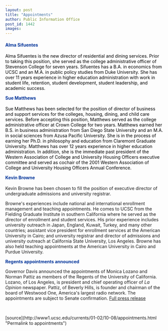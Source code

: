 ```yaml
---
layout: post
title: "Appointments"
author: Public Information Office
post_id: 1442
images:
---
```


<h4>
  <font color="#003399">Alma Sifuentes</font>
</h4>
<p>
  <font color="#000000">Alma Sifuentes is the new director of residential and dining services. Prior to taking this position, she served as the college administrative officer of Stevenson College for seven years. Sifuentes has a B.A. in economics from UCSC and an M.A. in public policy studies from Duke University. She has over 11 years experience in higher education administration with work in student life, retention, student development, student leadership, and academic success.</font>
</p>
<p>
  <font color="#003399"><b>Sue Matthews<br></b></font><font color="#000000"><br>
  Sue Matthews has been selected for the position of director of business and support services for the colleges, housing, dining, and child care services. Before accepting this position, Matthews served as the college administrative officer at Crown College for two years. Matthews earned her B.S. in business administration from San Diego State University and an M.A. in social sciences from Azusa Pacific University. She is in the process of earning her Ph.D. in philosophy and education from Claremont Graduate University. Matthews has over 12 years experience in higher education administration. In addition, she is the immediate past president of the Western Association of College and University Housing Officers executive committee and served as cochair of the 2001 Western Association of College and University Housing Officers Annual Conference.</font>
</p>
<p>
  <font color="#003399"><b>Kevin Browne</b></font><br>
  <br>
  Kevin Browne has been chosen to fill the position of executive director of undergraduate admissions and university registrar.
</p>
<p>
  Browne's experiences include national and international enrollment management and teaching appointments. He comes to UCSC from the Fielding Graduate Institute in southern California where he served as the director of enrollment and student services. His prior experience includes university outreach in Japan, England, Kuwait, Turkey, and many other countries; assistant vice president for enrollment services at the American University in Cairo; and university registrar and director of admissions and university outreach at California State University, Los Angeles. Browne has also held teaching appointments at the American University in Cairo and Purdue University.
</p>
<p>
  <font color="#003399"><b>Regents appointments announced</b></font>
</p>
<p>
  Governor Davis announced the appointments of Monica Lozano and Norman Pattiz as members of the Regents of the University of California. Lozano, of Los Angeles, is president and chief operating officer of <i>La Opinion</i> newspaper. Pattiz, of Beverly Hills, is founder and chairman of the board of Westwood One, America's largest radio network. The appointments are subject to Senate confirmation. <a href="http://www.ucop.edu/news/archives/2001/sept21art1.htm">Full press release</a>
</p>
<p>
  <br>
  </p>
[source](http://www1.ucsc.edu/currents/01-02/10-08/appointments.html "Permalink to appointments")
